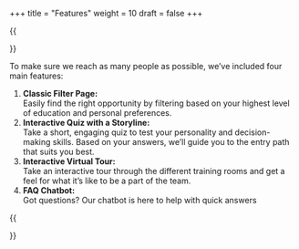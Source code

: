 +++
title = "Features"
weight = 10
draft = false
+++

{{<section title="Features">}}

To make sure we reach as many people as possible, we’ve included four main features:

1. **Classic Filter Page:**  
   Easily find the right opportunity by filtering based on your highest level of education and personal preferences.
2. **Interactive Quiz with a Storyline:**  
   Take a short, engaging quiz to test your personality and decision-making skills. Based on your answers, we’ll guide you to the entry path that suits you best.
3. **Interactive Virtual Tour:**  
   Take an interactive tour through the different training rooms and get
   a feel for what it’s like to be a part of the team.
4. **FAQ Chatbot:**  
   Got questions? Our chatbot is here to help with quick answers

{{</section>}}